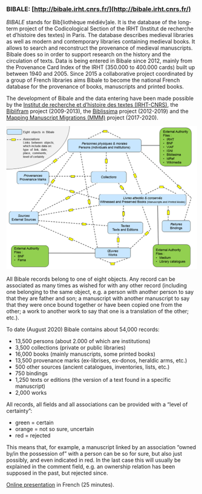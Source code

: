 
### BIBALE: [http://bibale.irht.cnrs.fr/](http://bibale.irht.cnrs.fr/)
_BIBALE_ stands for Bib[liothèque médiév]ale. It is the database of the long-term project of the Codicological Section of the IRHT (Institut de recherche et d’histoire des textes) in Paris. The database describes medieval libraries as well as modern and contemporary libraries containing medieval books. It allows to search and reconstruct the provenance of medieval manuscripts. Bibale does so in order to support research on the history and the circulation of texts. Data is being entered in Bibale since 2012, mainly from the Provenance Card Index of the IRHT (350.000 to 400.000 cards) built up between 1940 and 2005. Since 2015 a collaborative project coordinated by a group of French libraries aims Bibale to become the national French database for the provenance of books, manuscripts and printed books.

The development of Bibale and the data entering have been made possible by the [Institut de recherche et d’histoire des textes (IRHT-CNRS)](https://www.irht.cnrs.fr/?q=fr/agenda/du-manuscrit-l-incunable-initiation-au-texte-medieval-et-renaissant), the [Biblifram](http://www.libraria.fr/fr/biblifram/le-projet-biblifram) project (2009-2013), the [Biblissima](https://projet.biblissima.fr/) project (2012-2019) and the [Mapping Manuscript Migrations (MMM)](http://mappingmanuscriptmigrations.org/) project (2017-2020).

![Image of Bibale Data Model](MMM_Bibale_Diagram-Data_Model.PNG)

All Bibale records belong to one of eight objects. Any record can be associated as many times as wished for with any other record (including one belonging to the same object, e.g. a person with another person to say that they are father and son; a manuscript with another manuscript to say that they were once bound together or have been copied one from the other; a work to another work to say that one is a translation of the other; etc.).  

To date (August 2020) Bibale contains about 54,000 records:

* 13,500 persons (about 2.000 of which are institutions)
* 3,500 collections (private or public libraries)
* 16,000 books (mainly manuscripts, some printed books)
* 13,500 provenance marks (ex-librises, ex-donos, heraldic arms, etc.)
* 500 other sources (ancient catalogues, inventories, lists, etc.)
* 750 bindings
* 1,250 texts or editions (the version of a text found in a specific manuscript)
* 2,000 works

All records, all fields and all associations can be provided with a “level of certainty”:
* green = certain
*	orange = not so sure, uncertain
*	red = rejected

This means that, for example, a manuscript linked by an association “owned by/in the possession of” with a person can be so for sure, but also just possibly, and even indicated in red. In the last case this will usually be explained in the comment field, e.g. an ownership relation has been supposed in the past, but rejected since.

[Online presentation](https://www.youtube.com/watch?v=adQkMtYRChc&t=8s) in French (25 minutes).
